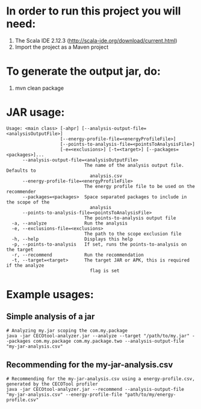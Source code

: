 # In order to run this project you will need:
1. The Scala IDE 2.12.3 (http://scala-ide.org/download/current.html)
2. Import the project as a Maven project

# To generate the output jar, do:
1. mvn clean package

# JAR usage:
```
Usage: <main class> [-ahpr] [--analysis-output-file=<analysisOutputFile>]
                    [--energy-profile-file=<energyProfileFile>]
                    [--points-to-analysis-file=<pointsToAnalysisFile>]
                    [-e=<exclusions>] [-t=<target>] [--packages=<packages>]...
      --analysis-output-file=<analysisOutputFile>
                             The name of the analysis output file. Defaults to
                               analysis.csv
      --energy-profile-file=<energyProfileFile>
                             The energy profile file to be used on the recommender
      --packages=<packages>  Space separated packages to include in the scope of the
                               analysis
      --points-to-analysis-file=<pointsToAnalysisFile>
                             The points-to-analysis output file
  -a, --analyze              Run the analysis
  -e, --exclusions-file=<exclusions>
                             The path to the scope exclusion file
  -h, --help                 Displays this help
  -p, --points-to-analysis   If set, runs the points-to-analysis on the target
  -r, --recommend            Run the recommendation
  -t, --target=<target>      The target JAR or APK, this is required if the analyze
                               flag is set
```

# Example usages:
## Simple analysis of a jar
```
# Analyzing my.jar scoping the com.my.package
java -jar CECOtool-analyzer.jar --analyze --target "/path/to/my.jar" --packages com.my.package com.my.package.two --analysis-output-file "my-jar-analysis.csv"
```

## Recommending for the my-jar-analysis.csv
```
# Recommending for the my-jar-analysis.csv using a energy-profile.csv, generated by the CECOTool profiler
java -jar CECOtool-analyzer.jar --recommend --analysis-output-file "my-jar-analysis.csv" --energy-profile-file "path/to/my/energy-profile.csv"
```